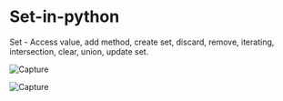 # Set-in-python
Set - Access value, add method, create set, discard, remove, iterating, intersection, clear, union, update set.

![Capture](https://user-images.githubusercontent.com/82524305/119250132-99e2fb00-bbbb-11eb-86a2-e262e0f73475.PNG)

![Capture](https://user-images.githubusercontent.com/82524305/119250823-5939b080-bbc0-11eb-8faf-95edd135ad6b.PNG)
